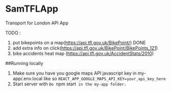 # SamTFLApp
Transport for London API App

TODO : 
1. put bikepoints on a map(https://api.tfl.gov.uk/BikePoint/) DONE
2. add extra info on click(https://api.tfl.gov.uk/BikePoint/BikePoints_121)
3. bike accidents heat map (https://api.tfl.gov.uk/AccidentStats/2010)

##Running locally
1. Make sure you have you google maps API javascript key in my-app/.env.local like so
`REACT_APP_GOOGLE_MAPS_API_KEY=your_api_key_here`
2. Start server with
`Do `npm start` in the my-app folder.`
